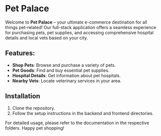 # Pet Palace

Welcome to **Pet Palace** – your ultimate e-commerce destination for all things pet-related! Our full-stack application offers a seamless experience for purchasing pets, pet supplies, and accessing comprehensive hospital details and local vets based on your city. 

## Features:
- **Shop Pets**: Browse and purchase a variety of pets.
- **Pet Goods**: Find and buy essential pet supplies.
- **Hospital Details**: Get information about pet hospitals.
- **Nearby Vets**: Locate veterinary services in your area.

## Installation
1. Clone the repository.
2. Follow the setup instructions in the backend and frontend directories.

For detailed usage, please refer to the documentation in the respective folders. Happy pet shopping!
